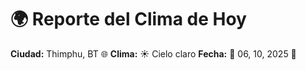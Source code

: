 # 🌍 Reporte del Clima de Hoy

**Ciudad:** Thimphu, BT 🌐
**Clima:** ☀️ Cielo claro
**Fecha:** 📅 06, 10, 2025 🚀
